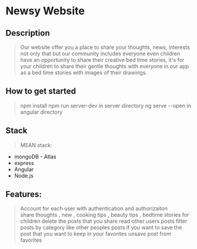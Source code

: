 
# Newsy Website

## Description

>Our website offer you a place to share your thoughts, news, interests not only that but our community includes everyone even children have an opportunity to share their creative bed time stories, it's for your children to share their gentle thoughts with everyone in our app as a bed time stories with images of their drawings.
  

## How to get started 

>npm install
>npm run server-dev in server directory 
>ng serve --open in angular directory

## Stack

> MEAN stack:
- mongoDB - Atlas
- express
- Angular
- Node.js


## Features:

> Account for each user with authentication and authorizaiton  
> share thoughts , new , cooking tips , beauty tips , bedtime stories for children 
> delete the posts that you share 
> read other users posts 
> filter posts by category 
> like other peoples  posts if you want to 
> save the post that you want to keep in your favorites 
> unsave post from favorites 
